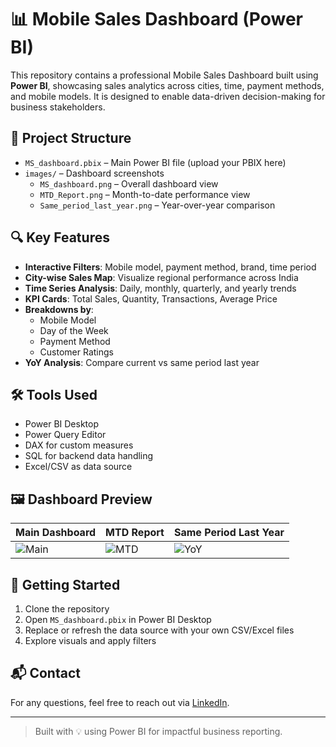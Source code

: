 
# 📊 Mobile Sales Dashboard (Power BI)

This repository contains a professional Mobile Sales Dashboard built using **Power BI**, showcasing sales analytics across cities, time, payment methods, and mobile models. It is designed to enable data-driven decision-making for business stakeholders.

## 📁 Project Structure

- `MS_dashboard.pbix` – Main Power BI file (upload your PBIX here)
- `images/` – Dashboard screenshots
  - `MS_dashboard.png` – Overall dashboard view
  - `MTD_Report.png` – Month-to-date performance view
  - `Same_period_last_year.png` – Year-over-year comparison

## 🔍 Key Features

- **Interactive Filters**: Mobile model, payment method, brand, time period
- **City-wise Sales Map**: Visualize regional performance across India
- **Time Series Analysis**: Daily, monthly, quarterly, and yearly trends
- **KPI Cards**: Total Sales, Quantity, Transactions, Average Price
- **Breakdowns by**:
  - Mobile Model
  - Day of the Week
  - Payment Method
  - Customer Ratings
- **YoY Analysis**: Compare current vs same period last year

## 🛠 Tools Used

- Power BI Desktop
- Power Query Editor
- DAX for custom measures
- SQL for backend data handling
- Excel/CSV as data source

## 🖼️ Dashboard Preview

| Main Dashboard | MTD Report | Same Period Last Year |
|----------------|------------|------------------------|
| ![Main](images/MS_dashboard.png) | ![MTD](images/MTD_Report.png) | ![YoY](images/Same_period_last_year.png) |

## 🚀 Getting Started

1. Clone the repository
2. Open `MS_dashboard.pbix` in Power BI Desktop
3. Replace or refresh the data source with your own CSV/Excel files
4. Explore visuals and apply filters

## 📬 Contact

For any questions, feel free to reach out via [LinkedIn](https://linkedin.com/in/ritik-gupta-583727189).

---

> Built with 💡 using Power BI for impactful business reporting.


